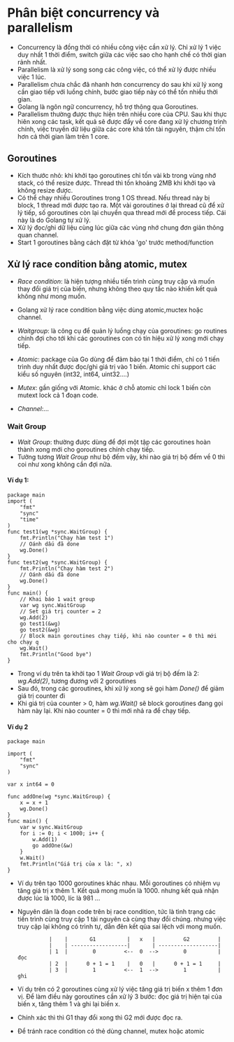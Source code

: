 # Phân biệt concurrency và parallelism
- Concurrency là đồng thời có nhiều công việc cần xử lý. Chỉ xử lý 1 việc duy nhất 1 thời điểm, switch giữa các việc sao cho hạnh chế có thời gian rảnh nhất.
- Parallelism là xử lý song song các công việc, có thể xử lý được nhiều việc 1 lúc.
- Parallelism chưa chắc đã nhanh hơn concurrency do sau khi xử lý xong cần giao tiếp với luồng chính, bước giao tiếp này có thể tốn nhiều thời gian.
- Golang là ngôn ngữ concurrency, hỗ trợ thông qua Goroutines.
- Parallelism thường được thực hiện trên nhiều core của CPU. Sau khi thực hiên xong các task, kết quả sẽ được đẩy về core đang xử lý chương trình chính, việc truyền dữ liệu giữa các core khá tốn tài nguyên, thậm chí tốn hơn cả thời gian làm trên 1 core.

## Goroutines
- Kích thước nhỏ: khi khởi tạo goroutines chỉ tốn vài kb trong vùng nhớ stack, có thể resize được. Thread thì tốn khoảng 2MB khi khởi tạo và không resize được.
- Có thể chạy nhiều Goroutines trong 1 OS thread. Nếu thread này bị block, 1 thread mới được tạo ra. Một vài goroutines ở lại thread cũ để xử lý tiếp, số goroutines còn lại chuyển qua thread mới để process tiếp. Cái này là do Golang tự xử lý.
- Xử lý đọc/ghi dữ liệu cùng lúc giữa các vùng nhớ chung đơn giản thông quan channel.
- Start 1 goroutines bằng cách đặt từ khóa 'go' trước method/function

## Xử lý race condition bằng atomic, mutex
- *Race condition*: là hiện tượng nhiều tiến trình cùng truy cập và muốn thay đổi giá trị của biến, nhưng không theo quy tắc nào khiến kết quả không như mong muốn.
- Golang xử lý race condition bằng việc dùng atomic,muctex hoặc channel.
- *Waitgroup*: là công cụ để quản lý luồng chạy của goroutines: go routines chính đợi cho tới khi các goroutines con có tín hiệu xử lý xong mới chạy tiếp.
- *Atomic*: package của Go dùng để đảm bảo tại 1 thời điểm, chỉ có 1 tiến trình duy nhất được đọc/ghi giá trị vào 1 biến. Atomic chỉ support các kiểu số nguyên (int32, int64, uint32....)

- *Mutex*: gần giống với Atomic. khác ở chỗ atomic chỉ lock 1 biến còn mutext lock cả 1 đoạn code.
- *Channel*:...

### Wait Group
- *Wait Group*: thường được dùng để đợi một tập các goroutines hoàn thành xong mới cho goroutines chính chạy tiếp.
- Tưởng tương *Wait Group* như bộ đếm vậy, khi nào giá trị bộ đếm về 0 thì coi như xong không cần đợi nữa.
#### Ví dụ 1: 
```
package main
import (
	"fmt"
	"sync"
	"time"
)
func test1(wg *sync.WaitGroup) {
	fmt.Println("Chạy hàm test 1")
	// Oánh dấu đã done
	wg.Done()
}
func test2(wg *sync.WaitGroup) {
	fmt.Println("Chạy hàm test 2")
	// Oánh dấu đã done
	wg.Done()
}
func main() {
	// Khai báo 1 wait group
	var wg sync.WaitGroup
	// Set giá trị counter = 2
	wg.Add(2)
	go test1(&wg)
	go test2(&wg)
	// Block main goroutines chạy tiếp, khi nào counter = 0 thì mới cho chạy q
	wg.Wait()
	fmt.Println("Good bye")
}
```
- Trong ví dụ trên ta khởi tạo 1 *Wait Group* với giá trị bộ đếm là 2: *wg.Add(2)*, tương đương  với 2 goroutines
- Sau đó, trong các goroutines, khi xử lý xong sẽ gọi hàm *Done()* để giảm giá trị counter đi
- Khi giá trị của counter > 0, hàm *wg.Wait()* sẽ block goroutines đang gọi hàm này lại. Khi nào counter = 0 thì mới nhả ra để chạy tiếp.
#### Ví dụ 2
```
package main

import (
	"fmt"
	"sync"
)

var x int64 = 0

func addOne(wg *sync.WaitGroup) {
	x = x + 1
	wg.Done()
}
func main() {
	var w sync.WaitGroup
	for i := 0; i < 1000; i++ {
		w.Add(1)
		go addOne(&w)
	}
	w.Wait()
	fmt.Println("Giá trị của x là: ", x)
}
```
- Ví dụ trên tạo 1000 goroutines khác nhau. Mỗi goroutines có nhiệm vụ tăng giá trị x thêm 1. Kết quả mong muốn là 1000. nhưng kết quả nhận được lúc là 1000, líc là 981 ...
- Nguyên dân là đoạn code trên bị race condition, tức là  tình trạng các tiến trình cùng truy cập 1 tài nguyên cà cùng thay đổi chúng. nhưng việc truy cập lại không có trình tự, dẫn đên kết qủa sai lệch với mong muốn.

                |    |       G1          |   x   |         G2         |
                |    | ------------------|       | -------------------|
                | 1  |        0         <--  0  -->        0          |  đọc
                | 2  |      0 + 1 = 1    |   0   |      0 + 1 = 1     |
                | 3  |        1         <--  1  -->        1          |  ghi
- Ví dụ trên có 2 goroutines cùng xử lý việc tăng giá trị biến x thêm 1 đơn vị. Để làm điều này goroutines cần xử lý 3 bước: đọc giá trị hiện tại của biến x, tăng thêm 1 và ghi lại biến x.
- Chính xác thì thì G1 thay đổi xong thì G2 mới được đọc ra.
- Để tránh race condition có thẻ dùng channel, mutex hoặc atomic